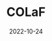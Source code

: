 ---
# Leave the homepage title empty to use the site title
title: 'COLaF'
date: 2022-10-24
type: landing

sections:
  - block: about.biography
    id: about
    content:
      title: COLaF
      username: admin
  - block: people
    id: funding
    content:
      title: Financeurs
      user_groups:
          - funding
    design:
      show_interests: false
      show_role: true
      show_social: true
  - block: people
    id: partners
    content:
      title: Partenaires
      user_groups:
          - partners
    design:
      show_interests: false
      show_role: true
      show_social: true
  - block: people
    id: team
    content:
      title: Equipe
      user_groups:
          - Almanach
          - Multispeech
    design:
      show_interests: false
      show_role: true
      show_social: true
  - block: Contact
    id: contact
    content:
      title: Contact
      email: juliette.janes@inria.fr


      
---